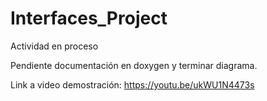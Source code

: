 # Interfaces_Project
Actividad en proceso

  Pendiente documentación en doxygen y terminar diagrama.
  
  Link a video demostración: https://youtu.be/ukWU1N4473s
